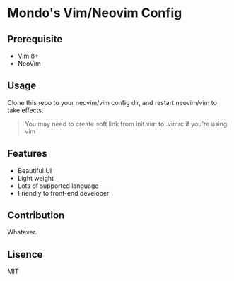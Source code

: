 # Mondo's Vim/Neovim Config

## Prerequisite

- Vim 8+
- NeoVim

## Usage

Clone this repo to your neovim/vim config dir, and restart neovim/vim to take effects.

> You may need to create soft link from init.vim to .vimrc if you're using vim

## Features

- Beautiful UI
- Light weight
- Lots of supported language
- Friendly to front-end developer

## Contribution

Whatever.

## Lisence

MIT
